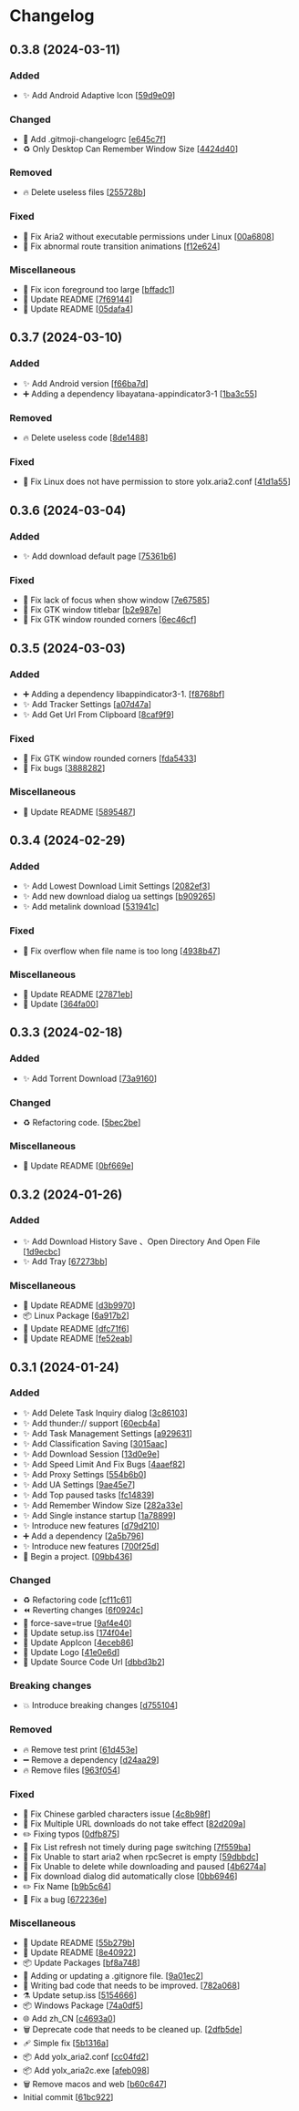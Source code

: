 # Changelog

<a name="0.3.8"></a>
## 0.3.8 (2024-03-11)

### Added

- ✨ Add Android Adaptive Icon [[59d9e09](https://github.com/uiYzzi/Yolx/commit/59d9e09135bd21966ee1c68ca572d368bea662e1)]

### Changed

- 🔧 Add .gitmoji-changelogrc [[e645c7f](https://github.com/uiYzzi/Yolx/commit/e645c7fbf9e4141447602c03b00b5951e281e266)]
- ♻️ Only Desktop Can Remember Window Size [[4424d40](https://github.com/uiYzzi/Yolx/commit/4424d4081e43f253eb2c65bf280fe0716e285ac6)]

### Removed

- 🔥 Delete useless files [[255728b](https://github.com/uiYzzi/Yolx/commit/255728b37435282b6e823ab591d31df99b333182)]

### Fixed

- 🐧 Fix Aria2 without executable permissions under Linux [[00a6808](https://github.com/uiYzzi/Yolx/commit/00a6808209a8d8134bc4ea241d5baa20d6d02c18)]
- 🐛 Fix abnormal route transition animations [[f12e624](https://github.com/uiYzzi/Yolx/commit/f12e6246e7b6809d63a80e583dbe4191c81f5d0d)]

### Miscellaneous

-  :robot: Fix icon foreground too large [[bffadc1](https://github.com/uiYzzi/Yolx/commit/bffadc11a62c1b5888567e2d79fa0d25d0451c66)]
- 📝 Update README [[7f69144](https://github.com/uiYzzi/Yolx/commit/7f69144f633e97e167b9dd17b26f3c947dba3ccb)]
- 📝 Update README [[05dafa4](https://github.com/uiYzzi/Yolx/commit/05dafa4fa843294616b31452ea18bfc790c79281)]


<a name="0.3.7"></a>
## 0.3.7 (2024-03-10)

### Added

- ✨ Add Android version [[f66ba7d](https://github.com/uiYzzi/Yolx/commit/f66ba7d7d0f0ed143b9cedf3e1c958ce31cc9816)]
- ➕ Adding a dependency libayatana-appindicator3-1 [[1ba3c55](https://github.com/uiYzzi/Yolx/commit/1ba3c550ef47d104a5e19e8297d38d304ca590b7)]

### Removed

- 🔥 Delete useless code [[8de1488](https://github.com/uiYzzi/Yolx/commit/8de1488bc331ddb3df324db355ea6b34e869e217)]

### Fixed

- 🐛 Fix Linux does not have permission to store yolx.aria2.conf [[41d1a55](https://github.com/uiYzzi/Yolx/commit/41d1a555ccdbe6eef38bdf8476ac01aeaaedd8a2)]


<a name="0.3.6"></a>
## 0.3.6 (2024-03-04)

### Added

- ✨ Add download default page [[75361b6](https://github.com/uiYzzi/Yolx/commit/75361b617518dd6689e9a44141df4ff4269c7926)]

### Fixed

- 🐛 Fix lack of focus when show window [[7e67585](https://github.com/uiYzzi/Yolx/commit/7e675859d0613339adde31133efe6b784d9e98e5)]
- 🐛 Fix GTK window titlebar [[b2e987e](https://github.com/uiYzzi/Yolx/commit/b2e987e802102cb46cd9dd2a9c40734010a352a4)]
- 🐛 Fix GTK window rounded corners [[6ec46cf](https://github.com/uiYzzi/Yolx/commit/6ec46cf6a7b3c1f0c6cb41d53c0257c672d4638f)]


<a name="0.3.5"></a>
## 0.3.5 (2024-03-03)

### Added

- ➕ Adding a dependency libappindicator3-1. [[f8768bf](https://github.com/uiYzzi/Yolx/commit/f8768bf6b6a3f7d6f251514921c25bee50be6345)]
- ✨ Add Tracker Settings [[a07d47a](https://github.com/uiYzzi/Yolx/commit/a07d47a7621a1c1df3501cf83ee06ae3f9345f1d)]
- ✨ Add Get Url From Clipboard [[8caf9f9](https://github.com/uiYzzi/Yolx/commit/8caf9f97228409118e3698b24717b038e7a3e5a7)]

### Fixed

- 🐛 Fix GTK window rounded corners [[fda5433](https://github.com/uiYzzi/Yolx/commit/fda5433c3a82b008be1ce067e8954a1938f601ff)]
- 🐛 Fix bugs [[3888282](https://github.com/uiYzzi/Yolx/commit/38882823e729462e5357e4f52f071d2c1b093769)]

### Miscellaneous

- 📝 Update README [[5895487](https://github.com/uiYzzi/Yolx/commit/58954878a7fc28eb6848edd848d7207f045880ce)]


<a name="0.3.4"></a>
## 0.3.4 (2024-02-29)

### Added

- ✨ Add Lowest Download Limit Settings [[2082ef3](https://github.com/uiYzzi/Yolx/commit/2082ef39835ea604be5bb786e2c15c9d2ade7e50)]
- ✨ Add new download dialog ua settings [[b909265](https://github.com/uiYzzi/Yolx/commit/b909265f25f2783641f36bea4fdcf3d4b3b239f5)]
- ✨ Add metalink download [[531941c](https://github.com/uiYzzi/Yolx/commit/531941c0f25a339bfd01f328a744c1f69162e765)]

### Fixed

- 🐛 Fix overflow when file name is too long [[4938b47](https://github.com/uiYzzi/Yolx/commit/4938b47bd049c45983765be29991ec9cd1fa9e03)]

### Miscellaneous

- 📝 Update README [[27871eb](https://github.com/uiYzzi/Yolx/commit/27871eb23f00f7dbc7c305df9ac278ddb433b4c3)]
- 🍻 Update [[364fa00](https://github.com/uiYzzi/Yolx/commit/364fa002558dce1a529902820680db2ab9435615)]


<a name="0.3.3"></a>
## 0.3.3 (2024-02-18)

### Added

- ✨ Add Torrent Download [[73a9160](https://github.com/uiYzzi/Yolx/commit/73a9160161570d1ae4742f99ea515c96623c6057)]

### Changed

- ♻️ Refactoring code. [[5bec2be](https://github.com/uiYzzi/Yolx/commit/5bec2be2ab32f34fa7d7f2045d72f3678757a314)]

### Miscellaneous

- 📝 Update README [[0bf669e](https://github.com/uiYzzi/Yolx/commit/0bf669e220cea61c9384f1bd0c5664d73f395045)]


<a name="0.3.2"></a>
## 0.3.2 (2024-01-26)

### Added

- ✨ Add Download History Save 、Open Directory And Open File [[1d9ecbc](https://github.com/uiYzzi/Yolx/commit/1d9ecbcbb101b429f5c64d2c7e13f18c8a01b4cd)]
- ✨ Add Tray [[67273bb](https://github.com/uiYzzi/Yolx/commit/67273bb685b6d082ea1f217f72d281412552023e)]

### Miscellaneous

- 📝 Update README [[d3b9970](https://github.com/uiYzzi/Yolx/commit/d3b9970b1e9c3e926376c5d73aaaab0c6e59be8d)]
- 📦 Linux Package [[6a917b2](https://github.com/uiYzzi/Yolx/commit/6a917b227aa65284bbd80dabd7ba67acbb392ec5)]
- 📝 Update README [[dfc71f6](https://github.com/uiYzzi/Yolx/commit/dfc71f6f8cab18cc54ad7abc33192395cd273460)]
- 📝 Update README [[fe52eab](https://github.com/uiYzzi/Yolx/commit/fe52eab1efeb3a6b33d097ac8e64ca24e33c4509)]


<a name="0.3.1"></a>
## 0.3.1 (2024-01-24)

### Added

- ✨ Add Delete Task Inquiry dialog [[3c86103](https://github.com/uiYzzi/Yolx/commit/3c86103c1afc03e66d9647744c357c4410db26be)]
- ✨ Add thunder:// support [[60ecb4a](https://github.com/uiYzzi/Yolx/commit/60ecb4aa779a237fe8399dc4b9c03801c7622ecf)]
- ✨ Add Task Management Settings [[a929631](https://github.com/uiYzzi/Yolx/commit/a9296310a59b2783ed6122cd26ec9602efca6e8f)]
- ✨ Add Classification Saving [[3015aac](https://github.com/uiYzzi/Yolx/commit/3015aacf2628b1ccd12daeaea0d369ee03f329d6)]
- ✨ Add Download Session [[13d0e9e](https://github.com/uiYzzi/Yolx/commit/13d0e9e1e4e439f0a2340bb9a6ed23d014eeda2e)]
- ✨ Add Speed Limit And Fix Bugs [[4aaef82](https://github.com/uiYzzi/Yolx/commit/4aaef82f62fa0cc7ef7b7fa70b6e2587a83fed4c)]
- ✨ Add Proxy Settings [[554b6b0](https://github.com/uiYzzi/Yolx/commit/554b6b0b08f61f2c9626f4d34170b655a78e8569)]
- ✨ Add UA Settings [[9ae45e7](https://github.com/uiYzzi/Yolx/commit/9ae45e7aede4cc0da31bdb702adb575b12a65b3b)]
- ✨ Add Top paused tasks [[fc14839](https://github.com/uiYzzi/Yolx/commit/fc14839a49e90ae19f957fb43ef50562c9105ec8)]
- ✨ Add Remember Window Size [[282a33e](https://github.com/uiYzzi/Yolx/commit/282a33e7247a90da114e12d26df1ca391cb18341)]
- ✨ Add Single instance startup [[1a78899](https://github.com/uiYzzi/Yolx/commit/1a78899c87c7b38e5d49df56dff17df3ad2c1249)]
- ✨ Introduce new features [[d79d210](https://github.com/uiYzzi/Yolx/commit/d79d210de4949a8228001bc09dc57c4159e28315)]
- ➕ Add a dependency [[2a5b796](https://github.com/uiYzzi/Yolx/commit/2a5b796239ef03920735bf30b1db6a315595bded)]
- ✨ Introduce new features [[700f25d](https://github.com/uiYzzi/Yolx/commit/700f25d322e1cfb0b2b59d18a4687d0a0ee79b28)]
- 🎉 Begin a project. [[09bb436](https://github.com/uiYzzi/Yolx/commit/09bb436d69591626752df6bc94a2bb2ccd8fda19)]

### Changed

- ♻️ Refactoring code [[cf11c61](https://github.com/uiYzzi/Yolx/commit/cf11c617fa08a8367fff4838814da5c355efa035)]
- ⏪ Reverting changes [[6f0924c](https://github.com/uiYzzi/Yolx/commit/6f0924cf469fd278a3de8753ca4206fb73cacdd2)]
- 🔧 force-save&#x3D;true [[9af4e40](https://github.com/uiYzzi/Yolx/commit/9af4e4093e5195ef6032cadad3cea5826a4feee0)]
- 🎨 Update setup.iss [[174f04e](https://github.com/uiYzzi/Yolx/commit/174f04efbc27e1e1c1918e47b8ff7d53c907934b)]
- 💄 Update AppIcon [[4eceb86](https://github.com/uiYzzi/Yolx/commit/4eceb86de372d530077186c4e26799ad39829d3f)]
- 💄 Update Logo [[41e0e6d](https://github.com/uiYzzi/Yolx/commit/41e0e6d1e26c1398569d2eb41f7c9e9b21ee25ca)]
- 💬 Update Source Code Url [[dbbd3b2](https://github.com/uiYzzi/Yolx/commit/dbbd3b25e5e106d5433faf56278589abec2bec87)]

### Breaking changes

- 💥 Introduce breaking changes [[d755104](https://github.com/uiYzzi/Yolx/commit/d7551040ddfa23dc785b6c2cf3a610e3037fd4ca)]

### Removed

- 🔥 Remove test print [[61d453e](https://github.com/uiYzzi/Yolx/commit/61d453e2cfe0c8ac0176e4dcea609813154de709)]
- ➖ Remove a dependency [[d24aa29](https://github.com/uiYzzi/Yolx/commit/d24aa29b02cf50fcf7cb16ecb1cb8b50bd67dfe3)]
- 🔥 Remove files [[963f054](https://github.com/uiYzzi/Yolx/commit/963f05419c1858c329e3c59c8360176dfe1d9998)]

### Fixed

- 🐛 Fix Chinese garbled characters issue [[4c8b98f](https://github.com/uiYzzi/Yolx/commit/4c8b98fcc4bd9919c408ad14e1362650b64cf740)]
- 🐛 Fix Multiple URL downloads do not take effect [[82d209a](https://github.com/uiYzzi/Yolx/commit/82d209a1cf94c742cbfac2a7d0fbed40c3df5c35)]
- ✏️ Fixing typos [[0dfb875](https://github.com/uiYzzi/Yolx/commit/0dfb8755f18586c34aca5c32d6df3236d73533b1)]
- 🐛 Fix List refresh not timely during page switching [[7f559ba](https://github.com/uiYzzi/Yolx/commit/7f559ba7cbcc13698af427cd4f66fe6f4d67e49a)]
- 🐛 Fix Unable to start aria2 when rpcSecret is empty [[59dbbdc](https://github.com/uiYzzi/Yolx/commit/59dbbdce61f498ce78ed9e4ae687ad13999f667f)]
- 🐛 Fix Unable to delete while downloading and paused [[4b6274a](https://github.com/uiYzzi/Yolx/commit/4b6274ab8393747c81fc170d5893cb945012151f)]
- 🐛 Fix download dialog did automatically close [[0bb6946](https://github.com/uiYzzi/Yolx/commit/0bb6946ce943f4b0bb3dee25e106b000371493ce)]
- ✏️ Fix Name [[b9b5c64](https://github.com/uiYzzi/Yolx/commit/b9b5c640c4a283510189228623d7c87c279e36fe)]
- 🐛 Fix a bug [[672236e](https://github.com/uiYzzi/Yolx/commit/672236e93bb14168968ed9bc0e541e617e229a5c)]

### Miscellaneous

- 📝 Update README [[55b279b](https://github.com/uiYzzi/Yolx/commit/55b279b7d96a55171c50587533805436c97ba3d6)]
- 📝 Update README [[8e40922](https://github.com/uiYzzi/Yolx/commit/8e40922a9b5956fff802810443249126de72fc72)]
- 📦 Update Packages [[bf8a748](https://github.com/uiYzzi/Yolx/commit/bf8a748cf9724dd2ec3d283ee525f116388a5c0f)]
- 🙈 Adding or updating a .gitignore file. [[9a01ec2](https://github.com/uiYzzi/Yolx/commit/9a01ec290186120d357a2d1743f9e1df46d968b4)]
- 💩 Writing bad code that needs to be improved. [[782a068](https://github.com/uiYzzi/Yolx/commit/782a068274d3edfdb22faa9e71a7d2bd3f7f92b1)]
- ⚗️ Update setup.iss [[5154666](https://github.com/uiYzzi/Yolx/commit/5154666b2fa5418ccb90f079af04ec5164bb6044)]
- 📦 Windows Package [[74a0df5](https://github.com/uiYzzi/Yolx/commit/74a0df5663a0b3416f8f2bc4e424aee5d25c4669)]
- 🌐 Add zh_CN [[c4693a0](https://github.com/uiYzzi/Yolx/commit/c4693a0cf74450a214c704c52132e7fdea9b2e58)]
- 🗑️ Deprecate code that needs to be cleaned up. [[2dfb5de](https://github.com/uiYzzi/Yolx/commit/2dfb5de176eb04ab6f3a469da7022cc3c3d155a5)]
- 🩹 Simple fix [[5b1316a](https://github.com/uiYzzi/Yolx/commit/5b1316a9d005c02a4a79bf1babb32464130105c5)]
- 📦 Add yolx_aria2.conf [[cc04fd2](https://github.com/uiYzzi/Yolx/commit/cc04fd2a3013bd1fe6ca51dee0512bbe183b8458)]
- 📦 Add yolx_aria2c.exe [[afeb098](https://github.com/uiYzzi/Yolx/commit/afeb098b94031fc198d542e2ecbd1be6d80e7a5d)]
- 🗑️ Remove macos and web [[b60c647](https://github.com/uiYzzi/Yolx/commit/b60c647dd044b010a59df78b98946d4d248acf4b)]
-  Initial commit [[61bc922](https://github.com/uiYzzi/Yolx/commit/61bc922ff6b4551446a98d47d80dd62f89d8da91)]


